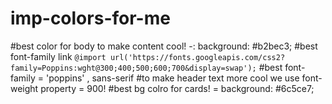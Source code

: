 # imp-colors-for-me
#best color for body to make content cool! -:   background: #b2bec3;
#best font-family link `@import url('https://fonts.googleapis.com/css2?family=Poppins:wght@300;400;500;600;700&display=swap');`
#best font-family = 'poppins' , sans-serif
#to make header text more cool we use font-weight property = 900!
#best bg colro for cards! =  background: #6c5ce7;
